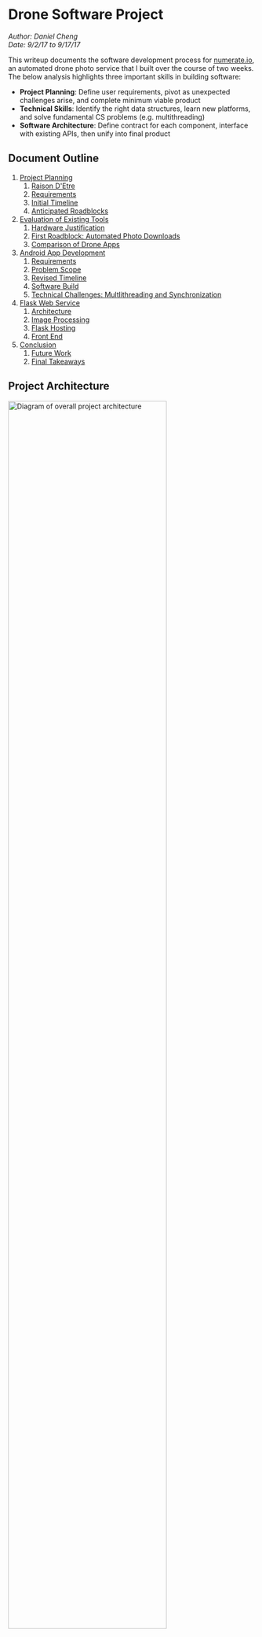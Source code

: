 [//]: # (cut section 2 e.g half the apps)  
[//]: # (insert drone video)
[//]: # (insert screenshot of app) 
[//]: # (include embedded page/screenshot at beginning) 
[//]: # (link for dji developer with same issue, other download documentation links)

# Drone Software Project
_Author: Daniel Cheng_<br>
_Date: 9/2/17 to 9/17/17_

This writeup documents the software development process for [numerate.io](http://ec2-52-11-200-166.us-west-2.compute.amazonaws.com:5000/photos), an automated drone photo service that I built over the course of two weeks. The below analysis highlights three important skills in  building software: 
* __Project Planning__: Define user requirements, pivot as unexpected challenges arise, and complete minimum viable product
* __Technical Skills__: Identify the right data structures, learn new platforms, and solve fundamental CS problems (e.g. multithreading)
* __Software Architecture__: Define contract for each component, interface with existing APIs, then unify into final product


## Document Outline
1. [Project Planning](#1-project-planning)
   1. [Raison D'Etre](#11-raison-detre)
   2. [Requirements](#12-requirements)
   3. [Initial Timeline](#13-initial-timeline)
   4. [Anticipated Roadblocks](#14-anticipated-roadblocks)
2. [Evaluation of Existing Tools](#2-evaluation-of-existing-tools)
   1. [Hardware Justification](#21-hardware-justification)
   2. [First Roadblock: Automated Photo Downloads](#22-first-roadblock-with-automated-photo-downloads)
   3. [Comparison of Drone Apps](#23-comparison-of-drone-apps)
3. [Android App Development](#3-android-app-development)
   1. [Requirements](#31-requirements)
   2. [Problem Scope](#32-problem-scope)
   3. [Revised Timeline](#33-revised-timeline)
   4. [Software Build](#34-software-build)
   5. [Technical Challenges: Multlithreading and Synchronization](#35-technical-challenges-with-multithreading-and-synchronization)
4. [Flask Web Service](#4-flask-web-service)
   1. [Architecture](#41-architecture)
   2. [Image Processing](#42-image-processing)
   3. [Flask Hosting](#43-flask-hosting) 
   4. [Front End](#44-front-end)
5. [Conclusion](#5-conclusion)
   1. [Future Work](#51-future-work)
   2. [Final Takeaways](#52-final-takeaways) 
   
## Project Architecture
<img src="writeup_images/overallarchitecture.jpg" width="80%" alt="Diagram of overall project architecture"/>

## 1. Project Planning 
### 1.1 Raison D'Etre
Drone adoption has rapidly grown over the last few years, from search-and-rescue missions and aerial surveyance prior to excavation, to automated package delivery and photo shoots for personal enjoyment. 

This project prototypes a drone photo subscription service. The offered service automates photo capture so that subscribers can easily count cars and people in real-time for any location of interest. 

Hence, through this service, subscribers can either: 
1. Request a photo right now for a location of interest 
2. Analyze historical images for a location of interest

What are the user stories behind these two features?

__#1: Why would someone want to request a photo right now?__
* As a city worker, I want to know how many street parking spots are open right now so that I can decide where to park 
* As a commuter, I want to know how long the line is at my local carpooling stop so that I can decide whether to leave now 
* As a working professional, I want to know how long the line is at my favorite restaurant so that I can avoid waiting

__#2: Why would someone want to analyze historical images?__
* As a city engineer, I want to know daily parking occupancy so I increase or decrease parking meter rates 
* As a marketer, I want to understand the demographic distribution of shoppers at IKEA so that I can design more targeted advertisements

These are merely a sampling of potential applications. You can easily envision many other situations that would benefit from such a drone service.

### 1.2 Requirements
Based on the above user stories, my minimum viable product must provide the following two features to users:
1. Request a photo right now
2. Browse current AND historical images for my location of interest 

### 1.3 Initial Timeline
To further breakdown the complexity of this project, I set the following timeline for completing each project component over the course of 16 days.

![Project Timeline](writeup_images/timeline1.png)

_Note:_ All of this was planned as a prototype for purely recreational purposes. Further development into a commercial product would require consideration of FAA regulations around drone flight.

### 1.4 Anticipated Roadblocks 
Having done initial research into consumer drone capabilities, I had found several mobile apps that could automate taking photos and flying predetermined routes (known as "missions"). Thus the work for days 1 through 4 seemed to merely be a matter of execution.

However, I had found no examples of consumer apps allowing for scheduled or triggered missions. I suspected there were potential safety concerns--as well as less demand for this in the hobbyist market (i.e. unless you are flying drones commercially, it seems unlikely that you would need to have fully automated, scheduled drone flights). 

If by Day 5 in my timeline, I indeed could not find an existing product for scheduling drone flight, I had two alternate plans:
1. Build a customized app using [DJI's mobile SDK](https://developer.dji.com/mobile-sdk/)
2. Plan for having a manual release of the drone by a human worker. No matter how automated, this drone service would likely need some human intervention to maintain

## 2. Evaluation of Existing Tools 
### 2.1 Hardware Justification
For this project, I chose to use a DJI drone for two reasons. First, DJI is the clear leader in the consumer drone space, owning perhaps [50% of the North American market](https://www.recode.net/2017/4/14/14690576/drone-market-share-growth-charts-dji-forecast). My project was focused on software rather than hardware--so I wanted to pick the most reliable hardware available, thus avoiding having to troubleshoot flight control or camera issues.

Secondly, DJI offers [programmatic control](https://developer.dji.com/mobile-sdk/documentation/introduction/mobile_sdk_introduction.html) of its drones, opening up the possibility of advanced customized control over the drone's flight. 

Among the DJI drones, I selected the Mavic Pro because of its popularity in taking high-quality aerial photography. As a mid-tier drone, the Mavic Pro also automates many parts of drone piloting, from takeoff and landing to obstacle avoidance and intelligent flight modes. 

Again, the focus of this project was on software and not on hardware--hence I wanted to select a drone that would automate as much of the piloting process as possible. 

<img src="writeup_images/mavicprowithcontroller.png" width="80%" alt="Mavic Pro with Controller"/>

_Note_: For those unfamiliar with drones, you control the drone aircraft (left image) using a remote controller (right image). You then connect your phone to the remote controller, allowing you to not only issue commands directly from an app, but to also view a live camera feed of the drone's point of view.

### 2.2 First Roadblock with Automated Photo Downloads
For the first two days, I experimented with the basics of flying a drone and taking photos. I first confirmed that the image quality was more than sufficient for my photo service (the photos came out as 12000 MP, a resolution far higher than most web browsers need for rendering). Secondly, I tested flying simple automated flights ("missions").

During this phase, I ran into a roadblock with displaying the drone image in real-time on a website. When a photo was captured, the drone would store the images on the SD card loaded on the physical aircraft. However, I needed to trasnfer those photos from the SD card to my mobile device--so that I could then immediately push those photos to my web server (otherwise how could users request a photo for right now?). 

Hence, to deliver on this feature, I sought out a DJI mobile app that could reliably download all images captured during a flight to local phone storage. Photos could then be pushed (using an app like [BotSync](https://play.google.com/store/apps/details?id=com.botsync)) to the EC2 hosting my web server. 

Should this prove impossible, I had a backup plan to install an Eyefi card on the aircraft--so that at the very least, images could automatically transmit once the drone landed in the wifi area. This would incur a slight delay in streaming to the website, but would still allow for fully automated upload of images without human intervention.
 
### 2.3 Comparison of Drone Apps 
Given my first two days of drone exploration, I now focused my efforts on finding an existing mobile app providing functionality to:
1. Take photos while automatically flying a preset flight path (mission)
2. Download photos to phone
3. Schedule and/or trigger missions 

You may ask why I did not immediately attempt to write my own mobile app to accomplish all of my required features. In software development, it is better practice to first use existing libraries and packages instead of writing your own custom solution. First, this can save significant time if you can simply plug in an existing app into your own custom architecture. Second, prebuilt libraries are usually better tested, having gone through multiple iterations before being shared for general use. 

Hence, I wanted to exhaust existing solutions that could achieve the above three criteria, before considering alternate solutions (such as writing my own mobile application). 

[//]: # (check spelling, cost, system availability)

#### Native DJI GO App
<img src="writeup_images/djigoapp1.png" width="65%" alt="DJI Go App"/>

DJI provides its own [DJI GO App](https://www.dji.com/goapp) when flying its drones. This app runs comprehensive startup validation (e.g. compass calibrated, GPS connected), then offers a full suite of in-flight controls, including:
* Single shot, timed shot, and video capture 
* Camera tuning (adjusting focus, exposure, and orientation) 
* Photo caching (download photos to phone storage) 
* Waypoint missions (automatically flying the drone along a predetermined set of GPS coordinates)

Thus the DJI GO App fulfills criteria #2 (download photos), but only partially achieves criteria #1 (automated mission). Although the app could automatically fly the drone along previously visited waypoints, it could not automate photo capture throughout the mission. 

As it turns out, the majority of other consumer apps allow for more advanced control over waypoint missions (criteria #2), but fail to allow for photo downloading (criteria #1). The next section evaluates these feature tradeoffs amongst the most popular DJI drone apps. 

#### Category 1: Hobbyist Apps for Recreational Photography
This first set of apps targets the drone enthusiast market who fly drones solely for personal recreation. In increasing order of price:
1. Airnest 
2. DJI Ultimate Flight
3. Litchi
4. Autopilot

<br>__Airnest__<br>
The [Airnest app](http://www.airnest.com/) is marketed as simply and easy to use with a "Photostop style" interface. For example, for waypoint missions, the app allows users to simply "paint a line" on a map, and the app converts that into mission instructions for the drone.

<img src="writeup_images/airnest.png" width="60%" alt="Airnest App"/><br>

In my user tests, the app unfortunately failed to live up to its promise of being extraordinarily simple and easy to use. Missions could indeed be drawn with the flick of a finger, but editing those missions proved nearly impossible. For example, when I attempted adjust the auto-generated waypoint, I could find only one exact pixel spot where the app would respond to my touch.

Airnest does offer other features for more serious drone enthusiasts, such as flight logging, playback, and health metrics. As a free app, Airnest provides perhaps the best value for a drone hobbyist wishing for customization beyond the native DJI Go App. 

<br>__DJI Ultimate Flight and Litchi__<br>
These next two apps offer very similar features, with [DJI Ultimate Flight](http://djiultimateflight.com/) coming in at $20, and [Litchi](https://flylitchi.com/) at $23-25 depending on the system. These two are the most popular DJI drone apps mentioned in drone enthusiast forums and sites.

The app layout mimics the DJI Go4 App, with a first-person video stream in front, camera options on the side, and toggle menus for capture settings, waypoint behavior, etc.

<img src="writeup_images/djiultimateflight.png" width="60%" alt="DJI Ultimate Flight App"/>

Users can create far more customized and automated missions than would be possible in the native DJI app. This includes:
* Taking pictures (single shot and timed shot) at a waypoint
* Recording video at a waypoint
* Rotating the camera to focus on a point of interest 
* Pausing and hovering at a waypoint

Users simply tap on the map to create a waypoint, then add any of the above actions to that waypoint. A series of such waypoints are then uploaded as a mission to the drone. All that's left is to hit "Run Mission" and the app will fly the drone from start to finish!

<img src="writeup_images/litchi_missionscreen.jpg" width="60%" alt="Litchi Mission"/>

Hence, DJI Ultimate Flight and Litchi fulfill criteria #2 (automated mission with photos). However, these apps fail to meet criteria #1 (download pictures automatically). Litchi does offer photo caching on iOS, but this feature is not avialable during waypoint missions.

For example, for the waypoint missions, these apps allow you to mark destinations on a map, then convert these into a drone mission--unlike the DJI Go4 App which requires you to fly the drone through all these destinations before rerunning.

<br>__Autopilot__<br>
[Autopilot](https://autoflight.hangar.com/) is by far the most advanced hobbyist app on the market. Users can precisely control every aspect of automated drone flight, from the exact camera angle and focus to the curvature and descent of flight between waypoints. Autopilot also offers tracking of other drones within the area, on top of flight recording and logging.

<img src="writeup_images/autopilot.png" width="65%" alt="Autopilot"/>

The priciest of all these apps ($29.99), Autopilot is ideally suited for those who need advanced automated flight control beyond what Litchi and DJI Ultimate Flight can offer. The learning curve is steeper due to the increased complexity offered for mission planning.

Despite its advanced features, Autopilot does not offer automatic photo download either during waypoint missions, hence failing criteria #2.

#### Category 2: Commercial Apps for Surveying and Mapping
This second set of apps targets professional or enterprise customers who fly drones to survey and map landscapes. These apps enable users to automate flight paths for large areas of land: Mark a rectangular grid on the map, and the app will automatically calculate the path, speed, and frequency of photo capture.

Thus, instead of allowing users to customize every point along the mission, these apps determine the optimal path so that the resulting photos can be used to generate high-resolution stitched images and 3D models of the landscape. In increasing order of cost:
1. PrecisionFlight
2. Pix4Dcapture
3. DroneDeploy

<br>__PrecisionFlight__<br>
Deployed by PrecisionHawk, this free [PrecisionFlight app](http://www.precisionhawk.com/precisionflight) is straightforward to use: Simply touch and drag to mark the survey area on the map, then the app will automatically generate a waypoint mission to fly. There are no additional capabilities for customizing camera focus or gimbal rotation--the app simply flies the drone over the desired area and captures the images required to generate a high-resolution image of the area.
<img src="writeup_images/precisionflight.png" width="65%" alt="PrecisionFlight"/>

<br>__Pix4Dcapture__<br>
Another free app, [Pix4Dcapture](https://pix4d.com/product/pix4dcapture/), offers more control over missions than FlyingPrecision does. Upon opening the app, users select from various mission layouts to suit their surveying needs.
<img src="writeup_images/pix4dcapture.png" width="65%" alt="Pix4Dcapture"/>

As evident in the above screenshot, everything in the app is geared towards the post-processing stage, in which photos are transformed into 2D maps and 3D models. In the words of one of the supported reps that I contacted regarding this app:
> Pix4Dcapture is a great flight planning app we provide free [but] you are free to use other applications if they better suit your needs. It is our Pix4Dmapper software that is the premier solution for photogrammetry, and as long as you are able to capture your images with the correct overlap and quality, you can process with Pix4Dmapper. 

Among the apps I surveyed, Pix4D was the only one that offered complete functional photo caching on both Android and iOS. Upon mission completion, all photos are streamed to the corresponding mission folder on internal storage, before being uploaded to Pix4D cloud for 3D modeling.

<br>__DroneDeploy__<br>
The [DroneDeploy](https://www.dronedeploy.com/app.html) app lands users on a demo mission showcasing the app's ability to map a large Midwest farm. Offering a free Explorer tier followed by a $99 per month Pro tier, DroneDeploy offers the most advanced mapping features of all apps considered. This includes automatic area and volume measurements, NDVI calculations, and 3D exports. 

<img src="writeup_images/dronedeploy.png" width="65%" alt="DroneDeploy"/>

Although DroneDeploy offered perhaps the best mapping features on the app market, I ran into similar issues with photo caching, in which the app automatically generated hundreds for photos for a mission, but required manual extraction of images from the SD card in order to process. 

#### Conclusion of Drone App Evaluation 
After thoroughly testing all of these drone apps, I concluded that no existing app could fulfill the minimum criteria necessary for my drone service.

Litchi came closest with its mission planning interface and automated flights, but failed to offer photo downloading during missions--essential for immediate streaming to my website. 

Pix4D was a close second since it automatically downloaded images to the phone upon completion of the mission, but its mission planning was not flexible enough for my needs. Because the app was meant for surveying a region, the quality and rate of image capture was locked away in a black box--hence I had no ability to customize taking pictures at different angles and speeds. 

Finally, none of the apps offered a way to schedule or trigger a mission (through a medium like SMS). Ultimately, you would still have to manually press a button to start the mission.

__***I now had to rapidly pivot from my original development plan and build my own Android app to fulfill the project requirements.***__ 

## 3. Android App Development
### 3.1 Requirements
Given the limited timeframe, I needed to carefully identify the exact requirements for my custom app. I was _not_ designing a user-facing app like Litchi, with a complete UI, product validation, forms for custom missions, and so on. Rather, I only had to build the following list of features: 

_Rebuilding Features Available in Existing Apps_<br>
* __Mission Automation__: Take off from ground, fly preset route while taking photos, then return home and land 
* __Photo Download__: Photos should automatically download to the phone's internal storage 
* __Image Quality__: Camera should auto focus throughout to ensure quality photos

_Adding New Features_<br> 
* __Scheduled Missions__: Schedule a mission to run every 5/10/15 minutes
* __Triggered Missions__: Use SMS to trigger the mission
* __Photo Compression__: Reduce photo size from 5 MB to 0.5 MB to speed up transfer
* __Photo Transfer__: Push downloaded photos to EC2 server


### 3.2 Problem Scope
Before jumping into coding all of these functions, I first identified how each requirement mapped to an existing class or method in the [DJI mobile SDK](https://developer.dji.com/mobile-sdk/documentation/introduction/index.html). For any software engineering project, it is a best practice to evaluate the feasibility of each component beforehand--instead of discovering halfway through the project that the most crucial part is not possible. 

_Rebuilding Features Available in Existing Apps_<br>

Feature | DJI SDK Class | DJI SDK Method
------- | --------- | ----------
Mission Automation | MissionBuilder | addWaypoint, addAction, loadMission, startMission 
Photo Download | MediaManager | onNewFile, fetchFileData
Image Quality | Camera | setFocusmode

_Adding New Features_<br> 

Feature | Android Package
------- | ---------------
Scheduled Missions | Timer
Triggered Missions | BroadcastReceiver / SMS Manager
Photo Compression | ImageUtil
Photo Transfer| JSch

During this phase, I reviewed the sample [DJI tutorials](https://developer.dji.com/mobile-sdk/documentation/introduction/index.html), then identified troubleshooting resources, such as the [DJI developer forum] (http://forum.dev.dji.com) and [DJI posts on Stack Overflow] (https://stackoverflow.com/questions/tagged/dji-sdk). I also contacted DJI support to validate the most essential feature for my app (i.e. that photos could be automatically downloaded during mission execution).

### 3.3 Revised Timeline
Once I determined that the DJI mobile SDK could implement all of my required features, I adjusted my initial timeline to account for the effort required to write an Android application. 

At this point, six days had elapsed already. Given that I had not worked with Android before, an initial prototype would take, at minimum, three days--and a would likely take closer to five or six days to iron out any bugs. Hence, to accommodate app development, I had to eliminate several features in my initial timeline, including:
* Automated MMS photo sharing 
* Setting up subscription service 
* Prototyping system for multiple drones 

These were nice-to-have features in a beta version of the app--but were not necessary for the alpha version. Recall the requirements for this drone service:
> 1. Request a photo right now
> 2. Browse current AND historical images for my location of interest 

Hence I chose to divert the majority of my remaining time into this custom Android app, to ensure I could achieve the above two criteria. 

Finally, I also deprioritized writing code to automatically parse and count cars in these drone images. This was again a nice-to-have feature, but not strictly necessary. For example, users of this service could easily take a look at a photo of street parking and tell if any parking spots were open. Automatic object recognition was not strictly necessary for the success of this project prototype.  

Thus my revised timeline was as follows: 

![Project Timeline](writeup_images/timeline2.png)

### 3.4 Software Build 
I chose Android as the development platform for two reasons:
1. __Existing Hardware__: I had an Android phone readily available for installing and debugging 
2. __Developer Control__: I valued Android having more flexibility than iOS (e.g. having more control to save photos in any folder of the file system, having the ability to publish app directly to the Marketplace)

As I had no direct Android app development experience--and given the limited timeframe for project completion--I copied the existing codebase from DJI's [QuickStart Guide](https://developer.dji.com/mobile-sdk/documentation/quick-start/index.html) and [camera tutorial](https://developer.dji.com/mobile-sdk/documentation/android-tutorials/index.html). Rather than spending my limited time setting up product registration, drone connectivity, and live-camera streaming, I simply enhanced the existing tutorial to address my needs.

Below is a breakdown of which app features were successfully completed each day:
<br><br>__Day 7__:
<br>[x] Compile and run tutorials 
<br>[x] Set up live video stream 
<br>[x] Create button to take one photo during drone flight

__Day 8__:
<br>[x] Set optimal focus for photos
<br>[x] Automatically take off and land
<br>[x] Download photos to internal storage 

__Day 9__:
<br>[x] Add waypoints based on GPS coordinates
<br>[x] Add custom actions at each waypoint (start timed shot, rotate gimbal, etc.) 
<br>[x] Upload multiple waypoints as one mission to the flight controller 

__Day 10__:
<br>[x] Create timer to trigger mission every 5/10/15 minutes 
<br>[x] Create broadcast receiver to listen for SMS trigger kicking off mission 
<br>[x] Test complete execution of mission with automatic timed shots 

__Day 11__:
<br>[x] Resize images from 5 MB to 0.2 MB 
<br>[x] Post resized images to EC2 server backend 
<br>[x] Test complete execution of mission 

__Days 12 - 14__: 
<br>[x] Troubleshoot multithreading and bandwidth issues with downloading photos 

As evident in the above timeline, I completed the app prototype within the expected timeframe of five days, but I ran into an unexpected technical challenge with downloading photos that required several additional days to troubleshoot. 


### 3.5 Technical Challenges with Multithreading and Synchronization
#### Debugging the Problem 
During my first code iteration, I used callbacks to automatically triggered photo download to local phone storage. That is, whenever the DJI camera app generated a new photo, it would automatically start downloading the photo:
```java 
camera.setMediaFileCallback(new MediaFile.Callback() {
    @Override
    public void onNewFile(MediaFile mediaFile) {
        mediaFile.fetchFileData(new File(mDownloadPath + "/" + subfolder), filename, new DownloadListener<String>() {
            @Override
            public void onStart() {
            }
            public void onSuccess(String s) {
            }
            public void onFailure(String s) {
            }
            
        }
    }
}
```
I first tested this download feature on a DJI simulator, in which I connect the drone to my computer and fly virtual missions. This initial test showed that all 10-20 photos were captured and downloaded automatically throughout mission flight.

However, upon testing the exact same missions outside, only the first 5 or 6 images would download. The rest would raise a timeout error and block all subsequent downloads.

I had two hypotheses for debugging this failure to download all photos:
* __Transmission Distance__: Failure due to increased distance between controller and drone whenflying outdoors
* __Limited Bandwidth__: Failure due to limited CPU or bandwidth for downloading photos

_Hypothesis #1: Transmission Distance_<br>
To test the first hypothesis, I replaced the individual callbacks with a batch download of all images after the mission completed (hence the drone had returned to within a few feet of the controller). Yet despite this adjustment, I still ran into similar download issues.

_Hypothesis #2: Limited Bandwidth_<br>
Hence, I moved onto the second hypothesis. When photo downloading failed, the logs from the download listener indicated that "the resource was too busy executing other commands." This indicated the following: Because photos were automatically downloading off of a callback--and because images were being shot every two seconds--all available bandwidth was consumed by the first 5 or 6 images, thus starving any new requests for downloading.

I further validated this hypothesis based off similar problems encountered by a developer in the [DJI forum](http://forum.dev.dji.com). Furthermore, the DJI SDK offered a [task scheduler class](https://developer.dji.com/api-reference/android-api/Components/Camera/DJIMediaManager_FetchMediaTaskScheduler.html?) for fetching _previews_ of images--effectively implementing a queue to manage downloads one at a time. This again suggested that the _full resolution_ photos had to be downloaded one at a time due to limited transmission bandwidth.

_Failure in Stress Tests_<br>
The astute reader might question why this error happened only when flying outside--and not when flying virtually on the simulator. While testing the first hypothesis, I already validated that the _distance_ from controller to aircraft did not affect the download success rate. This indicated to me that a second issue might be at play.

When building software projects, one typically executes tests in one of the three classes:
1. __Fault Testing__: The program should correctly executes its intended function 
2. __Stability Testing__: The program should reliably execute its function as frequently as possible (even if one or two cases fail)
3. __Stress Testing__: The program should execute properly when scaled up to production level

It appeared that my automatic photo download failed stress testing because the simulator environment did not fully capture the load during production (i.e. when flying outside). Specifically: additional load came from the app directing the flight controller to physically move and maintain the drone's flight. This hypothesis was further supported by [CPU monitoring apps](https://play.google.com/store/apps/details?id=com.glgjing.stark&hl=en) which indicated high CPU usage when I flew my drone.

Since the Android system can [pause or destroy app components](https://developer.android.com/topic/libraries/architecture/guide.html) to rebalance resources, I suspected that the total bandwidth was being constrained by my phone's operating system. Flying outside increased overall system load and triggered this system resource management--hence killing or reducing total resources available to the background thread responsible for downloading photos.

#### Solution
To properly manage the limited bandwidth for downloading media files using the DJI SDK, I applied two software techniques:
1. Maintain a queue of downloads 
2. Apply a mutex to prevent multithreaded callbacks  

Regarding resources being constrained by my phone's operating system, I force killed all other applications in my subsequent tests to minimize the chance of Android diverting resources from my app towards other apps. If this issue persisted, I planned to move my testing to an upgraded Android phone.

For the remainder of this section, I will focus on how I implemented the queue and mutex. Implementing the queue was as simple as adding new files into an array list. This array list was an instance variable to allow for persistence across multiple file callbacks:
```java 
camera.setMediaFileCallback(new MediaFile.Callback() {
    @Override
    public void onNewFile(MediaFile mediaFile) {
        addNewMediaFileToQueue(mediaFile);
    }
}
private void addNewMediaFileToQueue(MediaFile mediaFile) {
    mMediaFilesToDownload.add(mediaFile);
}
```

Queuing file was simple; but simply dequeueing element by element and calling the download method failed.
```java
while(!mMediaFilesToDownload.isEmpty()) {
    MediaFile mediaFile = mMediaFilesToDownload.remove(mMediaFilesToDownload.size());
    downloadOneMediaFile(mediaFile, label);
}
``` 
Because array lists are not synchronized structures, multiple threads were removing files from the queue, which not only cause concurrent write conflicts, but also resulted in multiple downloads executing in parallel. This defeated the goal of having sequential downloads in order to manage bandwidth.

This was easily remedied by either (1) making the method synchronized, or (2) iterating over the array list without removing the files. 
```java
int n = 0;
while(true) {
    // use break condition instead of embedding in while condition, 
    // in case images are added to queue during loop iteration
    if (n >= mMediaFilesToDownload.size())
        break;
    MediaFile mediaFile = mMediaFilesToDownload.get(n);
    // avoid repeated download if method is called again 
    if (!mMediaFileNamesDownloaded.contains(mediaFile.getFileName())) {
        downloadOneMediaFile(mediaFile);
    }
    n++;
}
```

However, this dequeueing approach still failed to prevent overloaded download bandwidth because the SDK download was executed as a callback. Thus, even though files were dequeued sequentially, one at a time, the callbacks could end up executing simultaneously on the background thread.

Hence, to solve this, I implemented a mutex so that only one file could be downloading at any given time. This guaranteed that even if multiple callbacks were triggered, only one file could download at once--hence ensuring sufficient download bandwidth.

Note that although this solution executed more slowly than downloading multiple files in parallel, this solution was far more reliable--a far more valuable feature for my product, as I needed to guarantee successful load of all images to the server.

```java   
mediaFile.fetchFileData(new File(mDownloadPath + "/" + subfolder), filename, new DownloadListener<String>() {
    @Override
    public void onStart() {
        mMediaDownloadOneFileLock.lock();
    }
    public void onSuccess(String s) {
        try {
            // resize image (abridged code shown below)
            resizer.resize(mDownloadPath + "/" + subfolder + "/" + filename, mResizePath + "/" + subfolder);

            // SCP to EC2 server (abridged code shown below)
            scpCopyInBackground.execute(params);            
        } catch (IOException e) {
            e.printStackTrace();
        } finally {
            mMediaDownloadOneFileLock.unlock();
        }
    }
    public void onFailure(String s) {
        mMediaDownloadOneFileLock.unlock();
    }
}
```

## 4. Flask Web Service
After troubleshooting the photo download issue described above, I had just over a day left to build the front-end web service for displaying the drone images. Given the tight timeline, I identified the following  minimum criteria for completion. You'll notice that this lists excludes automatic counting of cars within the images: As I mentioned before, this was a useful but not necessary feature of my envisioned service, and hence I chose to drop this so that I could deliver on the most crucial features.
* Automatic refresh of latest images from drone 
* Fast historical image browsing 
* Responsive on web and mobile 

### 4.1 Architecture
From a technical perspective, I broke down my remaining work into the following components:
1. __Image Processing__: Stitch and stack photos 
2. __Flask Server__: Find latest images and display on site
3. __Front-End UI__: Optimize for both web and mobile 

I also sketched out the below architecture from my custom mobile app to the front-end browser.

#### Flow of Images After Downloading from Drone
<img src="writeup_images/flaskarchitecture.png" width="70%" alt="Diagram of Flask Architecture"/>


### 4.2 Image Processing 
For certain missions (e.g. taking photos of parking along a long narrow street), the drone takes a series of timed shots, in expectation that  these photos will be stacked and "stitched" together to construct a final blended photo of the street (similar to a panorama).

For this task, I selected Hugin, an open source photo processing package, because it fulfilled the two minimum requirements for stitching:
1. __Scaling__: Any number of images could be correctly blended into one final image 
2. __Automation__: All stitching could be automated in a command line script

Regarding the second point, Hugin offers Hugin Executor, a command line utility for stitching, aligning, and processing photos. Stitching is achieved by calling various other photo processing packages, such as nona, enblend, and cpfind that execute blending algorithms. 

The one unforeseen problem with Hugin Executor was its requirements for high CPU usage, which exceeded the capacity of the EC2 I used for hosting. One solution was to simply upgrade the EC2, but I chose instead to write a simple script to cap CPU usage by Hugin and all its derivative processors. Even on a larger box, I would still need some way to guarantee that Hugin did not consume too much compute power; hence limiting CPU was the simplest and fastest solution towards a viable product.

```bash
nohup cpulimit --exe=/usr/bin/hugin_executor --limit=75 &
disown

nohup cpulimit --exe=/usr/bin/nona --limit=75 &
disown
[...]
```

Finally, post-stitching in Hugin, I used the Python OpenCV library to clean up the images, including compressing and converting Hugin output tif to jpeg images.

### 4.3 Flask Hosting
Having solved the problem of cleaning and stacking photos, I now had to structure my backend image repository in such a way that the Flask server could:
1. Quickly identify the latest new images 
2. Automatically group and sort photos by date and time for iterating inside of Flask templates

To achieve the first requirement, I nested images within a mission-date-time hierarchy. I first pushed images from Android local storage to the SCP share location, saving them within this mission-date-time folder hierarchy. I then set up an identical nested structure in the Flask server images subfolder. To determine new mission executions since the last refresh, I simply merged the two folder listings and processed any folder names appearing in the SCP share location but not in the Flask images location. 

<img src="writeup_images/imagetree.png" width="25%" alt="Organizational structure for images"/>

To achieve the second requirement, I determined the following one-to-one correspondence between folder level and Flask object.
* Mission folder --> One webpage of photos 
* Date folder --> Section within a webpage 
* Time folder --> Images in a slideshow within the same section 

Because of this hierarchy, it was simple to iterate within a Flask template and generate the following front-end functionality for users:
1. Toggle between photos for each mission 
2. Scroll down a mission page and view pictures grouped by day 
3. Browse within a day and view pictures sorted by timestamp 

<img src="writeup_images/websitestructure.png" width="100%" alt="Website structure"/>

### 4.4 Front End 
To display the mission images in a clean user-friendly interface, I utilized bootstrap for basic styling. This also ensured responsiveness across web and movile. 

I then coded Javascript functions so that users could:
1. Click and zoom in on images (pinch and zoom on mobile) 
2. Click to browse pictures sorted by timestamp within a given day 
3. Click to animate the photos (essentially showing a gif within a given day) 

Finally, because Flask does not enable auto refreshing of a page from the back-end server, I implemented a Javascript callback to trigger a refresh every 60 seconds. While not ideal, this solution sufficed for this prototype. Future iterations can implement a method to selectively refresh the latest new image rather than running a full page refresh. 

## 5. Conclusion
### 5.1 Future Work 
For the beta iteration of this drone service, I would implement the following features from my backlog: 
* Automatically parse and count cars in the drone images 
* Send MMS of images from the latest executed mission 
* Set up a members subscription service for requesting drone to fly mission right now 

Should this prove successful, I would then scale this up: 
* Identify other points of interest for taking photos 
* Prototype software to coordinate and schedule multiple drones flying throughout the day 
* Solve hardware constraints e.g. recharging/swapping batteries

The last point speaks to the difficulty with almost all consumer drones: A single battery can last for approximately 25 minutes of flight. Hence to fly missions over the span of several hours requires human intervention to swap and recharge batteries. 

Several commercial products have been developed to address this need:
* __Skysense__: Wireless charging (drone charges upon landing on pad--no manual battery swap needed) 
* __Dronebox__: Solar-powered autonomous charging stations
* __Airobotics__: Robotic arm automatically swaps batteries and payloads in and out

I would explore each of these products in more depth to determine compatibilitiy with my current software setup and DJI hardware, before evaluating cost tradeoffs (e.g. robotic battery swapping machine may cost far more than simply having a worker manually swap batteries for my service). 

### 5.2 Final Takeaways
Looking back at my work over this two week sprint, I learned three key lessons in building a software service:

1. __Define Project Scope__: It is tempting to build as many features as possible, and equally tempting to keep optimizing that final 10%. Because of my limited timeframe, I learned to focus mercilessly on the minimum requirements for my product. As an engineer, you simply cannot build every feature--and trying to do so will result in nothing being built. 

2. __Use Existing APIs__: When building new features, check for existing solutions before building your own custom product. Existing APIs (the good ones) are often better tested, refactored, and documented; so using them will save you significant time. This is why I spent effort upfront to evaluate whether an existing mobile app could meet all my requirements. In the end, I had to build a custom solution--but it was still the right approach to find existing APIs before building my own app.
  
3. __Maintain Robustness__: Even if the root cause is due to poor implementation in another platform or API, your production system must be robust in handling exceptions and unexpected inputs. I ran into numerous bugs with the DJI mobile SDK, but I had to quickly pivot to find my own workaround. Even the best software platforms may have unexpected bugs, but it is your job to make all components work for your software service. 

<img src="writeup_images/mavicpro1.png" width="50%" alt="Mavic Pro"/>
